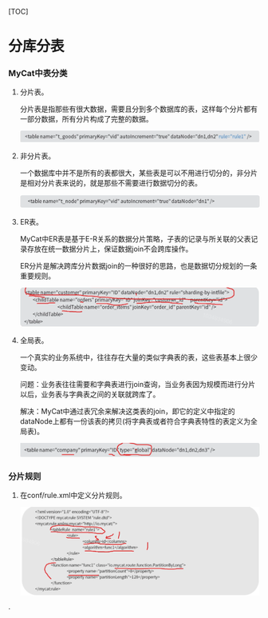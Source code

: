 [TOC]

# 分库分表

### MyCat中表分类

1. 分片表。

   分片表是指那些有很大数据，需要且分到多个数据库的表，这样每个分片都有一部分数据，所有分片构成了完整的数据。

   ![image-20190802101749455](assets/image-20190802101749455.png)

2. 非分片表。

   一个数据库中并不是所有的表都很大，某些表是可以不用进行切分的，非分片是相对分片表来说的，就是那些不需要进行数据切分的表。

   ![image-20190802101919731](assets/image-20190802101919731.png)

3. ER表。

   MyCat中ER表是基于E-R关系的数据分片策略，子表的记录与所关联的父表记录存放在统一数据分片上，保证数据join不会跨库操作。

   ER分片是解决跨库分片数据join的一种很好的思路，也是数据切分规划的一条重要规则。

   ![image-20190802102143973](assets/image-20190802102143973.png)

4. 全局表。

   一个真实的业务系统中，往往存在大量的类似字典表的表，这些表基本上很少变动。

   问题：业务表往往需要和字典表进行join查询，当业务表因为规模而进行分片以后，业务表与字典表之间的关联就跨库了。

   解决：MyCat中通过表冗余来解决这类表的join，即它的定义中指定的dataNode上都有一份该表的拷贝(将字典表或者符合字典表特性的表定义为全局表)。

   ![image-20190802102516170](assets/image-20190802102516170.png)

### 分片规则

1. 在conf/rule.xml中定义分片规则。

   ![image-20190802102616772](assets/image-20190802102616772.png)

   

·